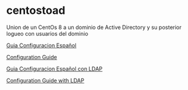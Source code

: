 # centostoad
Union de un CentOs 8 a un dominio de Active Directory y su posterior logueo con usuarios del dominio


[Guia Configuracion Español](https://github.com/brunolopezbarcia/centostoad/blob/main/guiadeconfiguracion.md)

[Configuration Guide](https://github.com/brunolopezbarcia/centostoad/blob/main/configureguide.md)

[Guia Configuracion Español con LDAP](https://github.com/brunolopezbarcia/centostoad/blob/main/guiadeconfiguracionldap.md)

[Configuration Guide with LDAP](https://github.com/brunolopezbarcia/centostoad/blob/main/configureguidewithldap.md)
